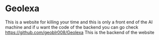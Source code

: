 # Geolexa
This is a website for killing your time and this is only a front end of the AI machine and if u want the code of the backend you can go check https://github.com/geoblr008/Geolexa This is the backend of the website 
